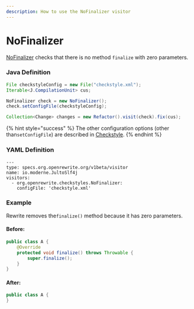 ```yaml
---
description: How to use the NoFinalizer visitor
---
```


# NoFinalizer

[NoFinalizer](https://checkstyle.sourceforge.io/config_coding.html#NoFinalizer) checks that there is no method `finalize` with zero parameters.

### Java Definition 

```java
File checkstyleConfig = new File("checkstyle.xml");
Iterable<J.CompilationUnit> cus;

NoFinalizer check = new NoFinalizer();
check.setConfigFile(checkstyleConfig);

Collection<Change> changes = new Refactor().visit(check).fix(cus);
```

{% hint style="success" %}
The other configuration options \(other than`setConfigFile`\) are described in [Checkstyle](./#configuration-options).
{% endhint %}

### YAML Definition

```text
---
type: specs.org.openrewrite.org/v1beta/visitor
name: io.moderne.JultoSlf4j
visitors:
  - org.openrewrite.checkstyles.NoFinalizer:
    configFile: 'checkstyle.xml'
```

### Example

Rewrite removes the`finalize()` method because it has zero parameters.

#### Before:

```java
public class A {
    @Override
    protected void finalize() throws Throwable {
        super.finalize();
    }
}
```

#### After:

```java
public class A {
}
```

